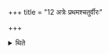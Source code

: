 +++
title = "12 अत्रेः प्रथमश्चतुर्वीरः"

+++

<details><summary>थिते</summary>

अत्रेः प्रथमश्चतुर्वीरः १२
</details>
